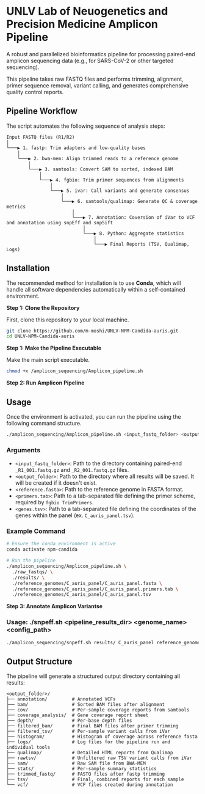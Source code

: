 # UNLV Lab of Neuogenetics and Precision Medicine Amplicon Pipeline


A robust and parallelized bioinformatics pipeline for processing paired-end amplicon sequencing data (e.g., for SARS-CoV-2 or other targeted sequencing).

This pipeline takes raw FASTQ files and performs trimming, alignment, primer sequence removal, variant calling, and generates comprehensive quality control reports.

## Pipeline Workflow

The script automates the following sequence of analysis steps:

```
Input FASTQ files (R1/R2)
│
└───▶ 1. fastp: Trim adapters and low-quality bases
    │
    └───▶ 2. bwa-mem: Align trimmed reads to a reference genome
        │
        └───▶ 3. samtools: Convert SAM to sorted, indexed BAM
            │
            └───▶ 4. fgbio: Trim primer sequences from alignments
                │
                └───▶ 5. ivar: Call variants and generate consensus
                    │
                    └───▶ 6. samtools/qualimap: Generate QC & coverage metrics
                        │
                        └───▶ 7. Annotation: Coversion of iVar to VCF and annotation using snpEff and snpSift
                            │
                            └───▶ 8. Python: Aggregate statistics
                                │
                                └───▶ Final Reports (TSV, Qualimap, Logs)
```

## Installation

The recommended method for installation is to use **Conda**, which will handle all software dependencies automatically within a self-contained environment.

**Step 1: Clone the Repository**

First, clone this repository to your local machine.

```bash
git clone https://github.com/m-moshi/UNLV-NPM-Candida-auris.git
cd UNLV-NPM-Candida-auris
```

**Step 1: Make the Pipeline Executable**

Make the main script executable.

```bash
chmod +x /amplicon_sequencing/Amplicon_pipeline.sh
```

**Step 2: Run Amplicon Pipeline**

## Usage

Once the environment is activated, you can run the pipeline using the following command structure.

```bash
./amplicon_sequencing/Amplicon_pipeline.sh <input_fastq_folder> <output_folder> <reference.fasta> <primers.tab> <genes.tsv>
```

### Arguments

* `<input_fastq_folder>`: Path to the directory containing paired-end `_R1_001.fastq.gz` and `_R2_001.fastq.gz` files.
* `<output_folder>`: Path to the directory where all results will be saved. It will be created if it doesn't exist.
* `<reference.fasta>`: Path to the reference genome in FASTA format.
* `<primers.tab>`: Path to a tab-separated file defining the primer scheme, required by `fgbio TrimPrimers`.
* `<genes.tsv>`: Path to a tab-separated file defining the coordinates of the genes within the panel (ex. `C_auris_panel.tsv`).

### Example Command

```bash
# Ensure the conda environment is active
conda activate npm-candida

# Run the pipeline
./amplicon_sequencing/Amplicon_pipeline.sh \
  ./raw_fastqs/ \
  ./results/ \
  ./reference_genomes/C_auris_panel/C_auris_panel.fasta \
  ./reference_genomes/C_auris_panel/C_auris_panel.primers.tab \
  ./reference_genomes/C_auris_panel/C_auris_panel.tsv
```

**Step 3: Annotate Amplicon Variantse**

### Usage: ./snpeff.sh <pipeline_results_dir> <genome_name> <config_path>

```bash
./amplicon_sequencing/snpeff.sh results/ C_auris_panel reference_genomes/snpEff/snpEff.config
```




## Output Structure

The pipeline will generate a structured output directory containing all results:

```
<output_folder>/
├── annotation/         # Annotated VCFs 
├── bam/                # Sorted BAM files after alignment
├── cov/                # Per-sample coverage reports from samtools
├── coverage_analysis/  # Gene coverage report sheet
├── depth/              # Per-base depth files
├── filtered_bam/       # Final BAM files after primer trimming
├── filtered_tsv/       # Per-sample variant calls from iVar
├── histogram/          # Histogram of coverage across reference fasta
├── logs/               # Log files for the pipeline run and individual tools
├── qualimap/           # Detailed HTML reports from Qualimap
├── rawtsv/             # Unfiltered raw TSV variant calls from iVar
├── sam/                # Raw SAM file from BWA-MEM
├── stats/              # Per-sample summary statistics
├── trimmed_fastq/      # FASTQ files after fastp trimming
├── tsv/                # Final, combined reports for each sample
└── vcf/                # VCF files created during annotation
```
